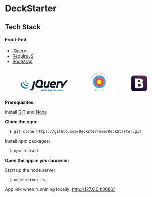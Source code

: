# DeckStarter


## Tech Stack
#### Front-End
- [jQuery](http://jquery.com)
- [RequireJS](http://requirejs.org)
- [Bootstrap](http://getbootstrap.com)


<p align="center">
<a href="http://jquery.com/"><img alt="jQuery logo" style="padding: 10px;" src="docs/images/logos/jquery.png" title="jQuery"/></a>&nbsp; &nbsp; &nbsp; &nbsp;
<a href="http://requirejs.org/"><img alt="Require.js logo" style="padding: 10px;" src="docs/images/logos/require.png" title="Require.js"/></a>&nbsp; &nbsp; &nbsp; &nbsp;
<a href="http://getbootstrap.com/"><img alt="Bootstrap logo" style="padding: 10px;" src="docs/images/logos/bootstrap.png" title="Bootstrap"/></a>
</p>

**Prerequisites:**

Install [GIT](https://git-scm.com/) and [Node](https://nodejs.org/)

**Clone the repo:**

```bash
  $ git clone https://github.com/DecksterTeam/DeckStarter.git
```

Install npm packages:

```bash
  $ npm install
```

**Open the app in your browser:**

Start up the node server:

```bash
  $ node server.js
```

App link when runnining locally: http://127.0.0.1:8080/
